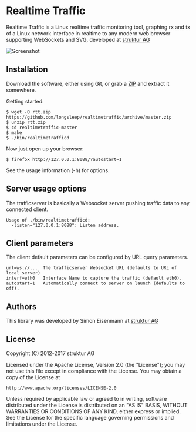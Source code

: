 # Realtime Traffic

Realtime Traffic is a Linux realtime traffic monitoring tool, graphing rx and tx of a Linux network interface in realtime to any modern web browser supporting WebSockets and SVG, developed at [struktur AG](http://www.strukturag.com)

![Screenshot](https://github.com/longsleep/realtimetraffic/raw/master/doc/screen4.png "Example Screenshot")

## Installation

Download the software, either using Git, or grab a [ZIP](https://github.com/longsleep/realtimetraffic/archive/master.zip) and extract it somewhere.

Getting started:

    $ wget -O rtt.zip https://github.com/longsleep/realtimetraffic/archive/master.zip
    $ unzip rtt.zip
    $ cd realtimetraffic-master
    $ make
    $ ./bin/realtimetrafficd

Now just open up your browser:

    $ firefox http://127.0.0.1:8088/?autostart=1

See the usage information (-h) for options.

## Server usage options

The trafficserver is basically a Websocket server pushing traffic data to any connected client.

```
Usage of ./bin/realtimetrafficd:
  -listen="127.0.0.1:8088": Listen address.
```

## Client parameters

The client default parameters can be configured by URL query parameters.

```
url=ws://...  The trafficserver Websocket URL (defaults to URL of local server)
interf=eth0   Interface Name to capture the traffic (default eth0).
autostart=1   Automatically connect to server on launch (defaults to off).
```

## Authors

This library was developed by Simon Eisenmann at [struktur AG](http://www.strukturag.com)

## License

Copyright (C) 2012-2017 struktur AG

Licensed under the Apache License, Version 2.0 (the "License");
you may not use this file except in compliance with the License.
You may obtain a copy of the License at

    http://www.apache.org/licenses/LICENSE-2.0

Unless required by applicable law or agreed to in writing, software
distributed under the License is distributed on an "AS IS" BASIS,
WITHOUT WARRANTIES OR CONDITIONS OF ANY KIND, either express or implied.
See the License for the specific language governing permissions and
limitations under the License.
